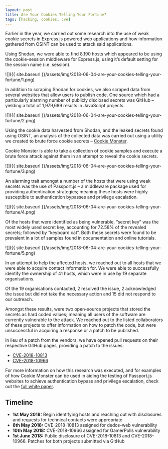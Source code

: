 ```yaml
---
layout: post
title: Are Your Cookies Telling Your Fortune?
tags: [hacking, cookies, cve]
---
```

Earlier in the year, we carried out some research into the use of weak cookie secrets in Express.js powered web applications and how information gathered from OSINT can be used to attack said applications.

Using Shodan, we were able to find 8,190 hosts which appeared to be using the cookie-session middleware for Express.js, using it’s default setting for the session name (i.e. session).

![]({{ site.baseurl }}/assets/img/2018-06-04-are-your-cookies-telling-your-fortune/1.png)

In addition to scraping Shodan for cookies, we also scraped data from several websites that allow users to publish code. One source which had a particularly alarming number of publicly disclosed secrets was GitHub – yielding a total of 1,979,689 results in JavaScript projects.

![]({{ site.baseurl }}/assets/img/2018-06-04-are-your-cookies-telling-your-fortune/2.png)

Using the cookie data harvested from Shodan, and the leaked secrets found using OSINT, an analysis of the collected data was carried out using a utility we created to brute force cookie secrets – [Cookie Monster](https://github.com/DigitalInterruption/cookie-monster).

Cookie Monster is able to take a collection of cookie samples and execute a brute force attack against them in an attempt to reveal the cookie secrets.

![]({{ site.baseurl }}/assets/img/2018-06-04-are-your-cookies-telling-your-fortune/3.png)

An alarming trait amongst a number of the hosts that were using weak secrets was the use of Passport.js – a middleware package used for providing authentication strategies; meaning these hosts were highly susceptible to authentication bypasses and privilege escalation.

![]({{ site.baseurl }}/assets/img/2018-06-04-are-your-cookies-telling-your-fortune/4.png)

Of the hosts that were identified as being vulnerable, “secret key” was the most widely used secret key, accounting for 72.58% of the revealed secrets; followed by “keyboard cat”. Both these secrets were found to be prevalent in a lot of samples found in documentation and online tutorials.

![]({{ site.baseurl }}/assets/img/2018-06-04-are-your-cookies-telling-your-fortune/5.png)

In an attempt to help the affected hosts, we reached out to all hosts that we were able to acquire contact information for. We were able to successfully identify the ownership of 41 hosts, which were in use by 19 separate organisations.

Of the 19 organisations contacted, 2 resolved the issue, 2 acknowledged the issue but did not take the necessary action and 15 did not respond to our outreach.

Amongst these results, were two open-source projects that stored the secrets as hard coded values; meaning all users of the software are currently vulnerable to the attack. We reached out to the listed collaborators of these projects to offer information on how to patch the code, but were unsuccessful in acquiring a response or a patch to be published.

In lieu of a patch from the vendors, we have opened pull requests on their respective GitHub pages, providing a patch to the issues:

* [CVE-2018-10813](https://github.com/aprendecondedos/dedos-web/pull/1)
* [CVE-2018-10966](https://github.com/GamerPolls/gamerpolls.com/pull/56)

For more information on how this research was executed, and for examples of how Cookie Monster can be used in aiding the testing of Passport.js websites to achieve authentication bypass and privilege escalation, check out the [full white paper](https://file.digitalinterruption.com/Are_Your_Cookies_Telling_Your_Fortune.pdf).

## Timeline
* **1st May 2018:** Begin identifying hosts and reaching out with disclosures and requests for technical contacts were appropriate
* **8th May 2018:** CVE-2018-10813 assigned for dedos-web vulnerability
* **10th May 2018:** CVE-2018-10966 assigned for GamerPolls vulnerability
* **1st June 2018:** Public disclosure of CVE-2018-10813 and CVE-2018-10966. Patches for both projects submitted via GitHub
